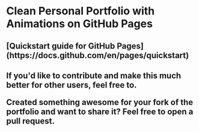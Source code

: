 <h1>Clean Personal Portfolio with Animations on GitHub Pages</h1>

<h2>[Quickstart guide for GitHub Pages](https://docs.github.com/en/pages/quickstart)<h2>
  
<p>If you'd like to contribute and make this much better for other users, feel free to.

Created something awesome for your fork of the portfolio and want to share it? Feel free to open a pull request.</p>
